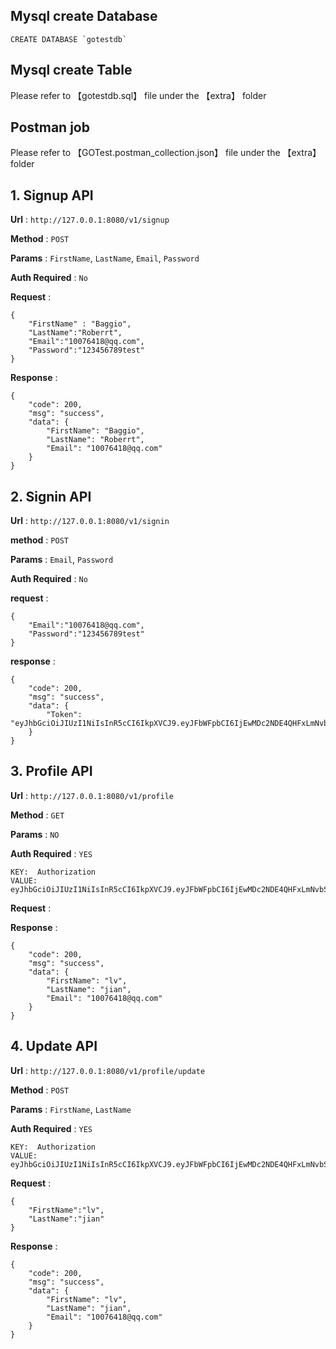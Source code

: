 ## Mysql create Database
```
CREATE DATABASE `gotestdb`
```
## Mysql create Table
Please refer to 【gotestdb.sql】 file under the 【extra】 folder

## Postman job
Please refer to 【GOTest.postman_collection.json】 file under the 【extra】 folder


## 1. Signup API

**Url** : `http://127.0.0.1:8080/v1/signup`

**Method** : `POST`

**Params** : `FirstName`, `LastName`, `Email`, `Password`

**Auth Required** : `No`

**Request** :

```
{
    "FirstName" : "Baggio",
    "LastName":"Roberrt",
    "Email":"10076418@qq.com",
    "Password":"123456789test"
}
```
**Response** :

```
{
    "code": 200,
    "msg": "success",
    "data": {
        "FirstName": "Baggio",
        "LastName": "Roberrt",
        "Email": "10076418@qq.com"
    }
}
```

## 2. Signin API

**Url** : `http://127.0.0.1:8080/v1/signin`

**method** : `POST`

**Params** : `Email`, `Password`

**Auth Required** : `No`

**request** :

```
{
    "Email":"10076418@qq.com",
    "Password":"123456789test"
}
```
**response** :

```
{
    "code": 200,
    "msg": "success",
    "data": {
        "Token": "eyJhbGciOiJIUzI1NiIsInR5cCI6IkpXVCJ9.eyJFbWFpbCI6IjEwMDc2NDE4QHFxLmNvbSIsIlBhc3N3b3JkIjoiMTIzNDU2Nzg5dGVzdCIsImV4cCI6MTY1Mjg2NTEwMywiaWF0IjoxNjUyODY0NTAzLCJuYmYiOjE2NTI4NjQ1MDN9.tsoRAiyFmZlqNWasIxadc2FywDoVcdwik8m8EMl5pLc"
    }
}
```

## 3. Profile API

**Url** : `http://127.0.0.1:8080/v1/profile`

**Method** : `GET`

**Params** : `NO`

**Auth Required** : `YES`
```
KEY:  Authorization  
VALUE: eyJhbGciOiJIUzI1NiIsInR5cCI6IkpXVCJ9.eyJFbWFpbCI6IjEwMDc2NDE4QHFxLmNvbSIsIlBhc3N3b3JkIjoiMTIzNDU2Nzg5dGVzdCIsImV4cCI6MTY1Mjg2NDk1MywiaWF0IjoxNjUyODY0MzUzLCJuYmYiOjE2NTI4NjQzNTN9.gvrkcbqg5R78GAR6xT5D7OIpLDxjvnD_oMGh83EGwsc
```

**Request** : 

**Response**  :

```
{
    "code": 200,
    "msg": "success",
    "data": {
        "FirstName": "lv",
        "LastName": "jian",
        "Email": "10076418@qq.com"
    }
}
```

## 4. Update API

**Url** : `http://127.0.0.1:8080/v1/profile/update`

**Method** : `POST`

**Params** : `FirstName`, `LastName`

**Auth Required** : `YES`
```
KEY:  Authorization  
VALUE: eyJhbGciOiJIUzI1NiIsInR5cCI6IkpXVCJ9.eyJFbWFpbCI6IjEwMDc2NDE4QHFxLmNvbSIsIlBhc3N3b3JkIjoiMTIzNDU2Nzg5dGVzdCIsImV4cCI6MTY1Mjg2NDk1MywiaWF0IjoxNjUyODY0MzUzLCJuYmYiOjE2NTI4NjQzNTN9.gvrkcbqg5R78GAR6xT5D7OIpLDxjvnD_oMGh83EGwsc
```

**Request** :

```
{
    "FirstName":"lv",
    "LastName":"jian"
}
```

**Response**  :
```
{
    "code": 200,
    "msg": "success",
    "data": {
        "FirstName": "lv",
        "LastName": "jian",
        "Email": "10076418@qq.com"
    }
}
```